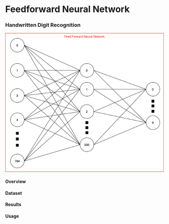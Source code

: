 # Feedforward Neural Network

### Handwritten Digit Recognition

![Architecture of the feedforward neural network implemented](assets/images/ffnn.png)

#### Overview
#### Dataset
#### Results
#### Usage